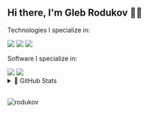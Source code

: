 <br>
<h2>Hi there, I'm Gleb Rodukov 👋🏻</h2>

Technologies I specialize in:
  <div>
    <a href="/"><img src="https://img.shields.io/badge/%E2%88%80%20mathematical%20analysis-%2300599C.svg?style=for-the-badge"></a>
    <a href="/"><img src="https://img.shields.io/badge/c++-%2300599C.svg?style=for-the-badge&logo=c%2B%2B&logoColor=white"></a>
    <a href="/"><img src="https://img.shields.io/badge/javascript-%23323330.svg?style=for-the-badge&logo=javascript&logoColor=%23F7DF1E"></a>
  </div>

Software I specialize in:
  <div>
    <a href="/"><img src="https://img.shields.io/badge/autocad-e51050?style=for-the-badge&logo=autocad&logoColor=white"></a>
    <a href="/"><img src="https://img.shields.io/badge/%E2%96%BC%20Visual%20Studio-5C2D91.svg?style=for-the-badge&logoColor=white"></a>

  </div>

<details>
<summary>🧰 GitHub Stats</summary>
  <br>
  <div style="display: flex; margin-left: 10px;">
  <a href="https://github.com/rodukov/"><img src="https://github-readme-stats.vercel.app/api/top-langs/?username=rodukov&layout=compact&theme=dark"></a>
  <a href="https://github.com/rodukov/"><img src="https://github-readme-stats.vercel.app/api?username=rodukov&theme=great-gatsby&show_icons=true"></a>
  </div>
</details>

<br><img src="https://komarev.com/ghpvc/?username=rodukov&label=Profile%20views&color=BD9F1A&style=flat" alt="rodukov" />
